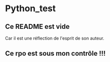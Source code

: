 # Python_test

## Ce README est vide

Car il est une réflection de l'esprit de son auteur.

## Ce rpo est sous mon contrôle !!!
